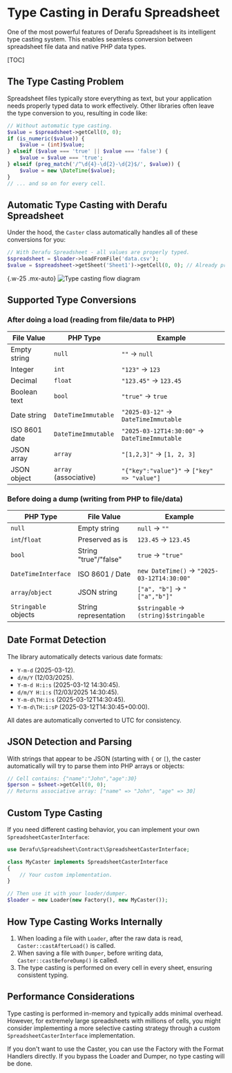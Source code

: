 # Type Casting in Derafu Spreadsheet

One of the most powerful features of Derafu Spreadsheet is its intelligent type casting system. This enables seamless conversion between spreadsheet file data and native PHP data types.

[TOC]

## The Type Casting Problem

Spreadsheet files typically store everything as text, but your application needs properly typed data to work effectively. Other libraries often leave the type conversion to you, resulting in code like:

```php
// Without automatic type casting.
$value = $spreadsheet->getCell(0, 0);
if (is_numeric($value)) {
    $value = (int)$value;
} elseif ($value === 'true' || $value === 'false') {
    $value = $value === 'true';
} elseif (preg_match('/^\d{4}-\d{2}-\d{2}$/', $value)) {
    $value = new \DateTime($value);
}
// ... and so on for every cell.
```

## Automatic Type Casting with Derafu Spreadsheet

Under the hood, the `Caster` class automatically handles all of these conversions for you:

```php
// With Derafu Spreadsheet - all values are properly typed.
$spreadsheet = $loader->loadFromFile('data.csv');
$value = $spreadsheet->getSheet('Sheet1')->getCell(0, 0); // Already properly typed!
```

{.w-25 .mx-auto}
![Type casting flow diagram](/img/derafu-spreadsheet-type-casting-flow-diagram.svg)

## Supported Type Conversions

### After doing a load (reading from file/data to PHP)

| File Value    | PHP Type              | Example                                       |
|---------------|-----------------------|-----------------------------------------------|
| Empty string  | `null`                | `""` → `null`                                 |
| Integer       | `int`                 | `"123"` → `123`                               |
| Decimal       | `float`               | `"123.45"` → `123.45`                         |
| Boolean text  | `bool`                | `"true"` → `true`                             |
| Date string   | `DateTimeImmutable`   | `"2025-03-12"` → `DateTimeImmutable`          |
| ISO 8601 date | `DateTimeImmutable`   | `"2025-03-12T14:30:00"` → `DateTimeImmutable` |
| JSON array    | `array`               | `"[1,2,3]"` → `[1, 2, 3]`                     |
| JSON object   | `array` (associative) | `"{"key":"value"}"` → `["key" => "value"]`    |

### Before doing a dump (writing from PHP to file/data)

| PHP Type             | File Value            | Example                                       |
|----------------------|-----------------------|-----------------------------------------------|
| `null`               | Empty string          | `null` → `""`                                 |
| `int`/`float`        | Preserved as is       | `123.45` → `123.45`                           |
| `bool`               | String "true"/"false" | `true` → `"true"`                             |
| `DateTimeInterface`  | ISO 8601 / Date       | `new DateTime()` → `"2025-03-12T14:30:00"`    |
| `array`/`object`     | JSON string           | `["a", "b"]` → `"["a","b"]"`                  |
| `Stringable` objects | String representation | `$stringable` → `(string)$stringable`         |

## Date Format Detection

The library automatically detects various date formats:

- `Y-m-d` (2025-03-12).
- `d/m/Y` (12/03/2025).
- `Y-m-d H:i:s` (2025-03-12 14:30:45).
- `d/m/Y H:i:s` (12/03/2025 14:30:45).
- `Y-m-d\TH:i:s` (2025-03-12T14:30:45).
- `Y-m-d\TH:i:sP` (2025-03-12T14:30:45+00:00).

All dates are automatically converted to UTC for consistency.

## JSON Detection and Parsing

With strings that appear to be JSON (starting with `{` or `[`), the caster automatically will try to parse them into PHP arrays or objects:

```php
// Cell contains: {"name":"John","age":30}
$person = $sheet->getCell(0, 0);
// Returns associative array: ["name" => "John", "age" => 30]
```

## Custom Type Casting

If you need different casting behavior, you can implement your own `SpreadsheetCasterInterface`:

```php
use Derafu\Spreadsheet\Contract\SpreadsheetCasterInterface;

class MyCaster implements SpreadsheetCasterInterface
{
    // Your custom implementation.
}

// Then use it with your loader/dumper.
$loader = new Loader(new Factory(), new MyCaster());
```

## How Type Casting Works Internally

1. When loading a file with `Loader`, after the raw data is read, `Caster::castAfterLoad()` is called.
2. When saving a file with `Dumper`, before writing data, `Caster::castBeforeDump()` is called.
3. The type casting is performed on every cell in every sheet, ensuring consistent typing.

## Performance Considerations

Type casting is performed in-memory and typically adds minimal overhead. However, for extremely large spreadsheets with millions of cells, you might consider implementing a more selective casting strategy through a custom `SpreadsheetCasterInterface` implementation.

If you don't want to use the Caster, you can use the Factory with the Format Handlers directly. If you bypass the Loader and Dumper, no type casting will be done.
